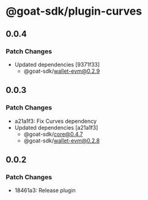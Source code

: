 # @goat-sdk/plugin-curves

## 0.0.4

### Patch Changes

- Updated dependencies [9371f33]
  - @goat-sdk/wallet-evm@0.2.9

## 0.0.3

### Patch Changes

- a21a1f3: Fix Curves dependency
- Updated dependencies [a21a1f3]
  - @goat-sdk/core@0.4.7
  - @goat-sdk/wallet-evm@0.2.8

## 0.0.2

### Patch Changes

- 18461a3: Release plugin
